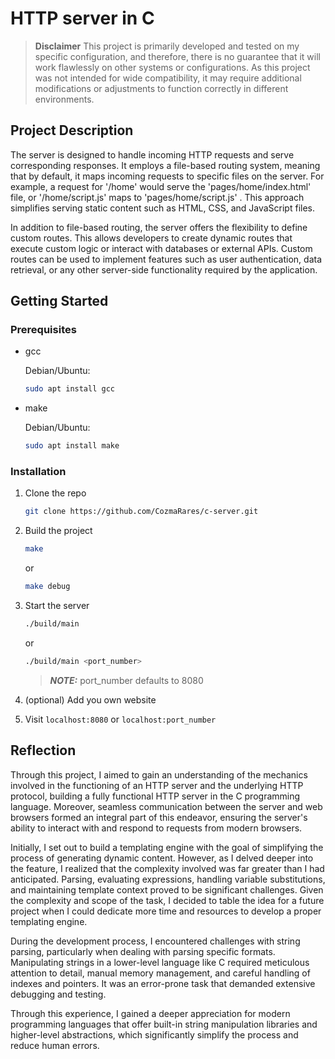 # HTTP server in C

> **Disclaimer** This project is primarily developed and tested on my specific configuration,
> and therefore, there is no guarantee that it will work flawlessly on other systems
> or configurations. As this project was not intended for wide compatibility, it
> may require additional modifications or adjustments to function correctly in different
> environments.

## Project Description

The server is designed to handle incoming HTTP requests and serve corresponding
responses. It employs a file-based routing system, meaning that by default,
it maps incoming requests to specific files on the server. For example, a
request for '/home' would serve the 'pages/home/index.html' file, or
'/home/script.js' maps to 'pages/home/script.js' . This approach simplifies
serving static content such as HTML, CSS, and JavaScript files.

In addition to file-based routing, the server offers the flexibility to define
custom routes. This allows developers to create dynamic routes that execute
custom logic or interact with databases or external APIs. Custom routes can be
used to implement features such as user authentication, data retrieval, or any
other server-side functionality required by the application.

## Getting Started

### Prerequisites

- gcc

  Debian/Ubuntu:

  ```sh
  sudo apt install gcc
  ```

- make

  Debian/Ubuntu:

  ```sh
  sudo apt install make
  ```

### Installation

1. Clone the repo

   ```sh
   git clone https://github.com/CozmaRares/c-server.git
   ```

2. Build the project

   ```sh
   make
   ```

   or

   ```sh
   make debug
   ```

3. Start the server

   ```sh
   ./build/main
   ```

   or

   ```sh
   ./build/main <port_number>
   ```

   > **_NOTE:_** port_number defaults to 8080

4. (optional) Add you own website

5. Visit `localhost:8080` or `localhost:port_number`

## Reflection

Through this project, I aimed to gain an understanding of the mechanics involved
in the functioning of an HTTP server and the underlying HTTP protocol, building
a fully functional HTTP server in the C programming language. Moreover, seamless
communication between the server and web browsers formed an integral part of this
endeavor, ensuring the server's ability to interact with and respond to requests
from modern browsers.

Initially, I set out to build a templating engine with the goal of simplifying
the process of generating dynamic content. However, as I delved deeper into the
feature, I realized that the complexity involved was far greater than I had anticipated.
Parsing, evaluating expressions, handling variable substitutions,
and maintaining template context proved to be significant challenges. Given the
complexity and scope of the task, I decided to table the idea for a future project
when I could dedicate more time and resources to develop a proper templating engine.

During the development process, I encountered challenges with string parsing, particularly
when dealing with parsing specific formats. Manipulating strings in a lower-level
language like C required meticulous attention to detail, manual memory management,
and careful handling of indexes and pointers. It was an error-prone task that demanded
extensive debugging and testing.

Through this experience, I gained a deeper appreciation for modern programming languages
that offer built-in string manipulation libraries and higher-level abstractions,
which significantly simplify the process and reduce human errors.
